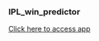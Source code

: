 ### IPL_win_predictor
[Click here to access app](https://akashpatil1996-ipl-win-predictor-main-qfcpmj.streamlit.app/)
